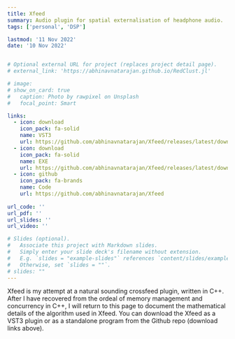 ```yaml
---
title: Xfeed
summary: Audio plugin for spatial externalisation of headphone audio.
tags: ['personal', 'DSP']

lastmod: '11 Nov 2022'
date: '10 Nov 2022'


# Optional external URL for project (replaces project detail page).
# external_link: 'https://abhinavnatarajan.github.io/RedClust.jl'

# image:
# show_on_card: true
#   caption: Photo by rawpixel on Unsplash
#   focal_point: Smart

links:
  - icon: download
    icon_pack: fa-solid
    name: VST3
    url: https://github.com/abhinavnatarajan/Xfeed/releases/latest/download/Xfeed.vst3
  - icon: download
    icon_pack: fa-solid
    name: EXE
    url: https://github.com/abhinavnatarajan/Xfeed/releases/latest/download/Xfeed.exe
  - icon: github
    icon_pack: fa-brands
    name: Code
    url: https://github.com/abhinavnatarajan/Xfeed
  
url_code: ''
url_pdf: ''
url_slides: ''
url_video: ''

# Slides (optional).
#   Associate this project with Markdown slides.
#   Simply enter your slide deck's filename without extension.
#   E.g. `slides = "example-slides"` references `content/slides/example-slides.md`.
#   Otherwise, set `slides = ""`.
# slides: ""
---
```


Xfeed is my attempt at a natural sounding crossfeed plugin, written in C++. After I have recovered from the ordeal of memory management and concurrency in C++, I will return to this page to document the mathematical details of the algorithm used in Xfeed. You can download the Xfeed as a VST3 plugin or as a standalone program from the Github repo (download links above). 